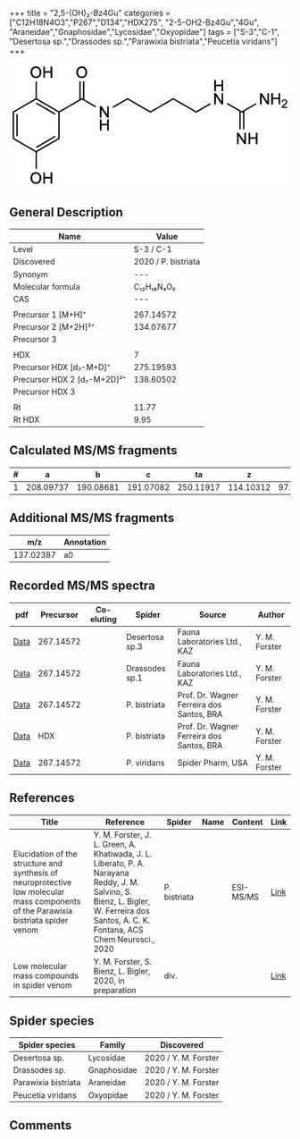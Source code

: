 +++
title = "2,5-(OH)₂-Bz4Gu"
categories = ["C12H18N4O3","P267","D134","HDX275",
"2-5-OH2-Bz4Gu","4Gu",
"Araneidae","Gnaphosidae","Lycosidae","Oxyopidae"]
tags = ["S-3","C-1",
"Desertosa sp.","Drassodes sp.","Parawixia bistriata","Peucetia viridans"]
+++

![](/img/2-5-OH2-Bz4Gu.png)

## General Description

| Name                       | Value              |
|----------------------------|--------------------|
| Level                      | S-3 / C-1          |
| Discovered                 | 2020 / P. bistriata |
| Synonym                    | ---                |
| Molecular formula          | C₁₂H₁₈N₄O₃                   |
| CAS                        | ---                |
|                            |                    |
| Precursor 1 [M+H]⁺         | 267.14572                   |
| Precursor 2 [M+2H]²⁺       | 134.07677                   |
| Precursor 3                |                    |
|                            |                    |
| HDX                        | 7                   |
| Precursor HDX   [d₇-M+D]⁺   | 275.19593                   |
| Precursor HDX 2 [d₇-M+2D]²⁺ | 138.60502                   |
| Precursor HDX 3            |                    |
|                            |                    |
| Rt                         | 11.77                   |
| Rt HDX                     | 9.95                   |

## Calculated MS/MS fragments

| # | a         | b         | c         | ta        | z         | y         | tz        |
|---|-----------|-----------|-----------|-----------|-----------|-----------|-----------|
| 1 | 208.09737 | 190.08681 | 191.07082 | 250.11917 | 114.10312 | 97.07657 | 131.12967 |

## Additional MS/MS fragments

| m/z       | Annotation |
|-----------|------------|
| 137.02387 | a0         |

## Recorded MS/MS spectra

| pdf                                             | Precursor | Co-eluting | Spider      | Source                       | Author        |
|-------------------------------------------------|-----------|------------|-------------|------------------------------|---------------|
| [Data](/pdf/Desertosa-sp3/267_2-5-OH2-Bz4Gu_De-sp3.pdf) | 267.14572 |           | Desertosa sp.3 | Fauna Laboratories Ltd., KAZ | Y. M. Forster |
| [Data](/pdf/Drassodes-sp1/267_2-5-OH2-Bz4Gu_Dr-sp1.pdf) | 267.14572 |           | Drassodes sp.1 | Fauna Laboratories Ltd., KAZ | Y. M. Forster |
| [Data](/pdf/P-bistriata/267_2-5-OH2-Bz4Gu_Pb.pdf) | 267.14572 |           | P. bistriata | Prof. Dr. Wagner Ferreira dos Santos, BRA | Y. M. Forster |
| [Data](/pdf/P-bistriata/267_2-5-OH2-Bz4Gu_Pb_HDX.pdf) | HDX |           | P. bistriata | Prof. Dr. Wagner Ferreira dos Santos, BRA | Y. M. Forster |
| [Data](/pdf/P-viridans/267_2-5-OH2-Bz4Gu_Pv.pdf) | 267.14572 |           | P. viridans | Spider Pharm, USA | Y. M. Forster |


## References

| Title | Reference | Spider | Name | Content | Link |
|-------|-----------|--------|------|---------|------|
| Elucidation of the structure and synthesis of neuroprotective low molecular mass components of the Parawixia bistriata spider venom      | Y. M. Forster, J. L. Green, A. Khatiwada, J. L. Liberato, P. A. Narayana Reddy, J. M. Salvino, S. Bienz, L. Bigler, W. Ferreira dos Santos, A. C. K. Fontana, ACS Chem Neurosci., 2020          | P. bistriata       |      | ESI-MS/MS        | [Link](https://pubs.acs.org/doi/10.1021/acschemneuro.0c00007)     |
| Low molecular mass compounds in spider venom      | Y. M. Forster, S. Bienz, L. Bigler, 2020, in preparation          | div.       |   |   | [Link](unknown) |

## Spider species

| Spider species     | Family     | Discovered           |
|--------------------|------------|----------------------|
| Desertosa sp. | Lycosidae | 2020 / Y. M. Forster |
| Drassodes sp. | Gnaphosidae | 2020 / Y. M. Forster |
| Parawixia bistriata | Araneidae | 2020 / Y. M. Forster |
| Peucetia viridans | Oxyopidae | 2020 / Y. M. Forster |

## Comments